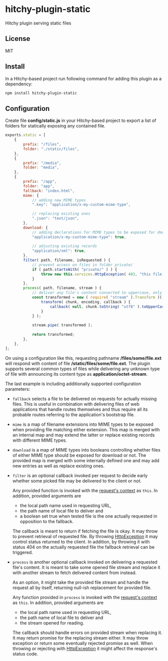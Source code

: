 # hitchy-plugin-static

Hitchy plugin serving static files

## License

MIT

## Install

In a Hitchy-based project run following command for adding this plugin as a dependency:

```bash
npm install hitchy-plugin-static
```

## Configuration

Create file **config/static.js** in your Hitchy-based project to export a list of folders for statically exposing any contained file.

```javascript
exports.static = [
	{
		prefix: "/files",
		folder: "./static/files",
	},
	{
		prefix: "/media",
		folder: "media",
	},
	{
		prefix: "/app",
		folder: "app",
		fallback: "index.html",
		mime: {
			// adding new MIME types
			".key": "application/x-my-custom-mime-type",

			// replacing existing ones
			".json": "text/json",
		},
		download: {
			// adding declarations for MIME types to be exposed for download
			"application/x-my-custom-mime-type": true,
			
			// adjusting existing records
			"application/xml": true,
		},
        filter( path, filename, isRequested ) {
            // prevent access on files in folder private/
            if ( path.startsWith( "private/" ) ) {
                throw new this.services.HttpException( 403, "this file is private!" );
            }
        },
        process( path, filename, stream ) {
            // deliver any file's content converted to uppercase, only
            const transformed = new ( require( "stream" ).Transform )( {
                transform( chunk, encoding, callback ) {
                    callback( null, chunk.toString( "utf8" ).toUpperCase() );
                }
            } );
        
            stream.pipe( transformed );
        
            return transformed;
        },
	},
];
```

On using a configuration like this, requesting pathname **/files/some/file.ext** will respond with content of file **<project-folder>/static/files/some/file.ext**. The plugin supports several common types of files while delivering any unknown type of file with announcing its content type as **application/octet-stream**.

The last example is including additionally supported configuration parameters:
 
* `fallback` selects a file to be delivered on requests for actually missing files. This is useful in combination with delivering files of web applications that handle routes themselves and thus require all its probable routes referring to the application's bootstrap file.

* `mime` is a map of filename extensions into MIME types to be exposed when providing file matching either extension. This map is merged with an internal map and may extend the latter or replace existing records with different MIME types.

* `download` is a map of MIME types into booleans controlling whether files of either MIME type should be exposed for download or not. The provided map is merged with some internally defined one and may add new entries as well as replace existing ones.

* `filter` is an optional callback invoked per request to decide early whether some picked file may be delivered to the client or not.

  Any provided function is invoked with the [request's context](https://hitchyjs.github.io/core/api/hitchy.html#request-context) as `this`. In addition, provided arguments are 
  
  * the local path name used in requesting URL,
  * the path name of local file to deliver and
  * a boolean set true when tested file is the one actually requested in opposition to the fallback.
  
  The callback is meant to return if fetching the file is okay. It may throw to prevent retrieval of requested file. By throwing [HttpException](https://hitchyjs.github.io/core/api/components/services.html#httpexception) it may control status returned to the client. In addition, by throwing it with status 404 on the actually requested file the fallback retrieval can be triggered.
  
* `process` is another optional callback invoked on delivering a requested file's content. It is meant to take some opened file stream and replace it with another stream to fetch delivered content from instead.

  As an option, it might take the provided file stream and handle the request all by itself, returning null-ish replacement for provided file.
  
  Any function provided in `process` is invoked with the [request's context](https://hitchyjs.github.io/core/api/hitchy.html#request-context) as `this`. In addition, provided arguments are 
                                          
  * the local path name used in requesting URL,
  * the path name of local file to deliver and
  * the stream opened for reading.
  
  The callback should handle errors on provided stream when replacing it. It may return promise for the replacing stream either. It may throw exception or return some eventually rejected promise as well. When throwing or rejecting with [HttpException](https://hitchyjs.github.io/core/api/components/services.html#httpexception) it might affect the response's status code.
